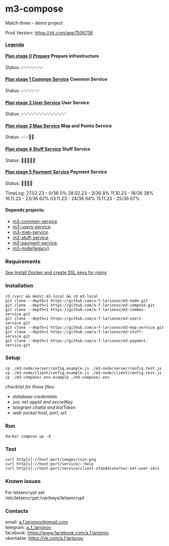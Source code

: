 # m3-compose

Match three - demo project

Prod Version:   https://vk.com/app7506736

#### [Legenda](docs/legenda.md)
#### [Plan stage 0 Prepare](docs/plan-stage-0-prepare.md) Prepare infrastructure
Status: ✅✅✅✅✅✅
#### [Plan stage 1 Common Service](docs/plan-stage-1-common-service.md) Common Service
Status: ✅✅✅✅✅
#### [Plan stage 2 User Service](docs/plan-stage-2-user-service.md) User Service
Status: ✅✅✅✅✅✅✅✅✅✅✅✅
#### [Plan stage 3 Map Service](docs/plan-stage-3-map-service.md) Map and Points Service
Status: ✅✅🏁🏁
#### [Plan stage 4 Stuff Service](docs/plan-stage-4-stuff-service.md) Stuff Service
Status: 🏁🏁🏁🏁🏁
#### [Plan stage 5 Payment Service](docs/plan-stage-5-payment-service.md) Payment Service
Status: 🏁🏁🏁🏁

TimeLog:
27.02.23 -  0/36  0%
28.02.23 -  3/36  8%
11.10.23 - 18/36 38%
16.11.23 - 23/36 62%
03.11.23 - 24/36 64%
15.11.23 - 25/36 67%


#### Depends projects: 
- [m3-common-service](https://github.com/a-f-larionov/m3-common-service/).
- [m3-users-service](https://github.com/a-f-larionov/m3-users-service/).
- [m3-map-service](https://github.com/a-f-larionov/m3-map-service/).
- [m3-stuff-service](https://github.com/a-f-larionov/m3-stuff-service/).
- [m3-payment-service](https://github.com/a-f-larionov/m3-payment-service/).
- [m3-node(legacy)](https://github.com/a-f-larionov/m3-node/).

### Requirements

[See Install Docker and create SSL keys for nginx](additional.md)

### Installation

    cd /var/ && mkdir m3-local && cd m3-local
    git clone --depth=1 https://github.com/a-f-larionov/m3-node.git
    git clone --depth=1 https://github.com/a-f-larionov/m3-compose.git
    git clone --depth=1 https://github.com/a-f-larionov/m3-common-service.git
    git clone --depth=1 https://github.com/a-f-larionov/m3-users-service.git
    git clone --depth=1 https://github.com/a-f-larionov/m3-map-service.git
    git clone --depth=1 https://github.com/a-f-larionov/m3-stuff-service.git
    git clone --depth=1 https://github.com/a-f-larionov/m3-payment-service.git

### Setup

    cp ./m3-node/server/config.example.js ./m3-node/server/config.test.js
    cp ./m3-node/client/config.example.js ./m3-node/client/config.test.js
    cp ./m3-compose/.env.example ./m3-compose/.env

_checklist for these files:_
- _database credentials_
- _soc net appId and secretKey_
- _telegram chatId and botToken_
- _web socket host, port, url._

### Run

    docker compose up -d

### Test

    curl http[s]://host:port/images/coin.png
    curl http[s]://host:port/service/--help
    curl http[s]://host:port/service/client-standalone?soc-net-user-id=1


### Known issues

For letsencrypt set  
 /etc/letsencrypt:/var/keys/letsencrypt


### Contacts

email: [a.f.larionov@gmail.com](mailto:a.f.larionov@gmail.com)<br>
telegram: [a_f_larionov](https://t.me/a_f_larionov)<br>
facebook: https://www.facebook.com/a.f.larionov <br>
vkontakte: https://vk.com/a.f.larionov
